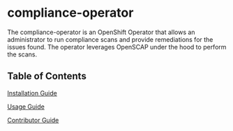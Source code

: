 # compliance-operator

The compliance-operator is an OpenShift Operator that allows an administrator
to run compliance scans and provide remediations for the issues found. The
operator leverages OpenSCAP under the hood to perform the scans.

## Table of Contents

[Installation Guide](https://github.com/openshift/compliance-operator/blob/master/doc/install.md)

[Usage Guide](https://github.com/openshift/compliance-operator/blob/master/doc/usage.md)

[Contributor Guide](https://github.com/openshift/compliance-operator/blob/master/doc/contributor.md)
